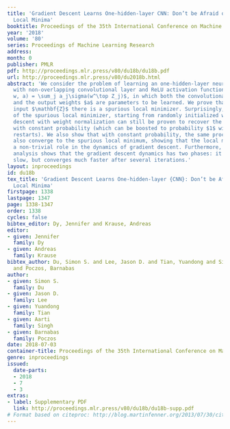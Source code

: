 ```yaml
---
title: 'Gradient Descent Learns One-hidden-layer CNN: Don’t be Afraid of Spurious
  Local Minima'
booktitle: Proceedings of the 35th International Conference on Machine Learning
year: '2018'
volume: '80'
series: Proceedings of Machine Learning Research
address: 
month: 0
publisher: PMLR
pdf: http://proceedings.mlr.press/v80/du18b/du18b.pdf
url: http://proceedings.mlr.press/v80/du2018b.html
abstract: 'We consider the problem of learning an one-hidden-layer neural network
  with non-overlapping convolutional layer and ReLU activation function, i.e., $f(Z;
  w, a) = \sum_j a_j\sigma(w^\top Z_j)$, in which both the convolutional weights $w$
  and the output weights $a$ are parameters to be learned. We prove that with Gaussian
  input $\mathbf{Z}$ there is a spurious local minimizer. Surprisingly, in the presence
  of the spurious local minimizer, starting from randomly initialized weights, gradient
  descent with weight normalization can still be proven to recover the true parameters
  with constant probability (which can be boosted to probability $1$ with multiple
  restarts). We also show that with constant probability, the same procedure could
  also converge to the spurious local minimum, showing that the local minimum plays
  a non-trivial role in the dynamics of gradient descent. Furthermore, a quantitative
  analysis shows that the gradient descent dynamics has two phases: it starts off
  slow, but converges much faster after several iterations.'
layout: inproceedings
id: du18b
tex_title: 'Gradient Descent Learns One-hidden-layer {CNN}: Don’t be Afraid of Spurious
  Local Minima'
firstpage: 1338
lastpage: 1347
page: 1338-1347
order: 1338
cycles: false
bibtex_editor: Dy, Jennifer and Krause, Andreas
editor:
- given: Jennifer
  family: Dy
- given: Andreas
  family: Krause
bibtex_author: Du, Simon S. and Lee, Jason D. and Tian, Yuandong and Singh, Aarti
  and Poczos, Barnabas
author:
- given: Simon S.
  family: Du
- given: Jason D.
  family: Lee
- given: Yuandong
  family: Tian
- given: Aarti
  family: Singh
- given: Barnabas
  family: Poczos
date: 2018-07-03
container-title: Proceedings of the 35th International Conference on Machine Learning
genre: inproceedings
issued:
  date-parts:
  - 2018
  - 7
  - 3
extras:
- label: Supplementary PDF
  link: http://proceedings.mlr.press/v80/du18b/du18b-supp.pdf
# Format based on citeproc: http://blog.martinfenner.org/2013/07/30/citeproc-yaml-for-bibliographies/
---
```

